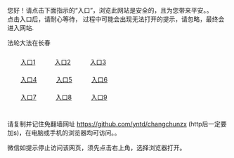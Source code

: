 您好！请点击下面指示的“入口”，浏览此网站是安全的，且为您带来平安。。 <br/>
点击入口后，请耐心等待， 过程中可能会出现无法打开的提示，请忽略，最终会进入网站. </br>

法轮大法在长春<br/>
<div style="padding:10px"><a style="margin:20px" target="_blank" href="https://dtcw5f2tl6no1.cloudfront.net/2Qpsp?nrsqebwf" id="ccLink1" rel="nofollow">入口1</a> <a target="_blank" style="margin:20px" href="https://d2fjretelazzwj.cloudfront.net/2Qpsp?iputec" id="ccLink2" rel="nofollow">入口2</a> <a style="margin:20px" target="_blank" href="https://d1qa787vjid1ve.cloudfront.net/2Qpsp?xftwds" id="ccLink3" rel="nofollow">入口3</a></div>

<div style="padding:10px" ><a style="margin:20px" target="_blank" href="https://dtcw5f2tl6no1.cloudfront.net/2Qpsp?nrsqebwf" id="ccLink4" rel="nofollow">入口4</a> <a style="margin:20px" href="https://d2fjretelazzwj.cloudfront.net/2Qpsp?iputec" target="_blank" id="ccLink5" rel="nofollow">入口5</a> <a style="margin:20px" href="https://d1qa787vjid1ve.cloudfront.net/2Qpsp?xftwds" target="_blank" id="ccLink6" rel="nofollow">入口6</a></div>

<div style="padding:10px"><a style="margin:20px" target="_blank" href="https://dtcw5f2tl6no1.cloudfront.net/2Qpsp?nrsqebwf" id="ccLink7" rel="nofollow">入口7</a> <a style="margin:20px" href="https://d2fjretelazzwj.cloudfront.net/2Qpsp?iputec" target="_blank" id="ccLink8" rel="nofollow">入口8</a> <a style="margin:20px" target="_blank" href="https://d1qa787vjid1ve.cloudfront.net/2Qpsp?xftwds" id="ccLink9" rel="nofollow">入口9</a></div>

<br/>



请复制并记住免翻墙网址 https://github.com/yntd/changchunzx (http后一定要加s)，在电脑或手机的浏览器均可访问。。<br/>

微信如提示停止访问该网页，须先点击右上角，选择浏览器打开。

